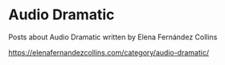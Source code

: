 # Audio Dramatic
Posts about Audio Dramatic written by Elena Fernández Collins

https://elenafernandezcollins.com/category/audio-dramatic/
